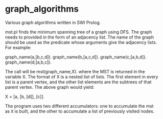 # graph_algorithms
Various graph algorithms written in SWI Prolog.

mst.pl finds the minimum spanning tree of a graph using DFS. The graph needs to provided in the form of an adjacency list. The name of the graph should be used as the predicate whose arguments give the adjacency lists. For example:

graph_name(a,[b,c,d]).
graph_name(b,[a,c,d]).
graph_name(c,[a,b,d]).
graph_name(d,[a,b,c]).


The call will be mst(graph_name,X). where the MST is returned in the variable X. The format of X is a nested list of lists. The first element in every list is a parent vertex, and the other list elements are the subtrees of that parent vertex. The above graph would yield:

X = [a, [b, [d]], [c]].


The program uses two different accumulators: one to accumulate the mst as it is built, and the other to accumulate a list of previously visited nodes.


